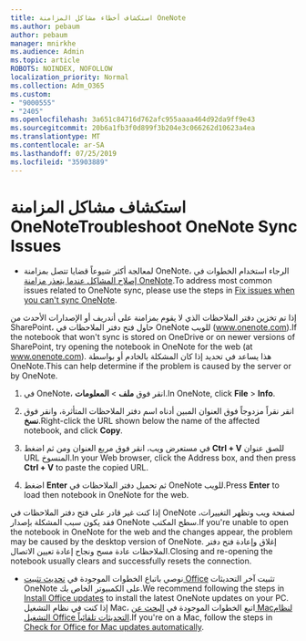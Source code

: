 ```yaml
---
title: استكشاف أخطاء مشاكل المزامنة OneNote
ms.author: pebaum
author: pebaum
manager: mnirkhe
ms.audience: Admin
ms.topic: article
ROBOTS: NOINDEX, NOFOLLOW
localization_priority: Normal
ms.collection: Adm_O365
ms.custom:
- "9000555"
- "2405"
ms.openlocfilehash: 3a651c84716d762afc955aaaa464d92da9ff9e43
ms.sourcegitcommit: 20b6a1fb3f0d899f3b204e3c066262d10623a4ea
ms.translationtype: MT
ms.contentlocale: ar-SA
ms.lasthandoff: 07/25/2019
ms.locfileid: "35903889"
---
```

# <a name="troubleshoot-onenote-sync-issues"></a><span data-ttu-id="aadda-102">استكشاف مشاكل المزامنة OneNote</span><span class="sxs-lookup"><span data-stu-id="aadda-102">Troubleshoot OneNote Sync Issues</span></span>

* <span data-ttu-id="aadda-103">لمعالجة أكثر شيوعاً قضايا تتصل بمزامنة OneNote، الرجاء استخدام الخطوات في [إصلاح المشاكل عندما يتعذر مزامنة OneNote](https://support.office.com/article/Fix-issues-when-you-can-t-sync-OneNote-299495ef-66d1-448f-90c1-b785a6968d45).</span><span class="sxs-lookup"><span data-stu-id="aadda-103">To address most common issues related to OneNote sync, please use the steps in [Fix issues when you can't sync OneNote](https://support.office.com/article/Fix-issues-when-you-can-t-sync-OneNote-299495ef-66d1-448f-90c1-b785a6968d45).</span></span>

<span data-ttu-id="aadda-104">إذا تم تخزين دفتر الملاحظات الذي لا يقوم بمزامنة على أندريف أو الإصدارات الأحدث من SharePoint، حاول فتح دفتر الملاحظات في OneNote للويب (www.onenote.com).</span><span class="sxs-lookup"><span data-stu-id="aadda-104">If the notebook that won't sync is stored on OneDrive or on newer versions of SharePoint, try opening the notebook in OneNote for the web (at www.onenote.com).</span></span> <span data-ttu-id="aadda-105">هذا يساعد في تحديد إذا كان المشكلة بالخادم أو بواسطة OneNote.</span><span class="sxs-lookup"><span data-stu-id="aadda-105">This can help determine if the problem is caused by the server or by OneNote.</span></span>

1. <span data-ttu-id="aadda-106">في OneNote، انقر فوق **ملف** > **المعلومات**.</span><span class="sxs-lookup"><span data-stu-id="aadda-106">In OneNote, click **File** > **Info**.</span></span>

2. <span data-ttu-id="aadda-107">انقر نقراً مزدوجاً فوق العنوان المبين أدناه اسم دفتر الملاحظات المتأثرة، وانقر فوق **نسخ**.</span><span class="sxs-lookup"><span data-stu-id="aadda-107">Right-click the URL shown below the name of the affected notebook, and click **Copy**.</span></span>

3. <span data-ttu-id="aadda-108">في مستعرض ويب، انقر فوق مربع العنوان ومن ثم اضغط **Ctrl + V** للصق عنوان URL المنسوخ.</span><span class="sxs-lookup"><span data-stu-id="aadda-108">In your Web browser, click the Address box, and then press **Ctrl + V** to paste the copied URL.</span></span>

4. <span data-ttu-id="aadda-109">اضغط **Enter** ثم تحميل دفتر الملاحظات في OneNote للويب.</span><span class="sxs-lookup"><span data-stu-id="aadda-109">Press **Enter** to load then notebook in OneNote for the web.</span></span>

<span data-ttu-id="aadda-110">إذا كنت غير قادر على فتح دفتر الملاحظات في OneNote لصفحة ويب وتظهر التغييرات، فقد يكون سبب المشكلة بإصدار OneNote سطح المكتب.</span><span class="sxs-lookup"><span data-stu-id="aadda-110">If you're unable to open the notebook in OneNote for the web and the changes appear, the problem may be caused by the desktop version of OneNote.</span></span> <span data-ttu-id="aadda-111">إغلاق وإعادة فتح دفتر الملاحظات عادة مسح ونجاح إعادة تعيين الاتصال.</span><span class="sxs-lookup"><span data-stu-id="aadda-111">Closing and re-opening the notebook usually clears and successfully resets the connection.</span></span>

* <span data-ttu-id="aadda-112">نوصي باتباع الخطوات الموجودة في [تحديث تثبيت Office](https://support.office.com/article/Install-Office-updates-2ab296f3-7f03-43a2-8e50-46de917611c5) تثبيت آخر التحديثات OneNote على الكمبيوتر الخاص بك.</span><span class="sxs-lookup"><span data-stu-id="aadda-112">We recommend following the steps in [Install Office updates](https://support.office.com/article/Install-Office-updates-2ab296f3-7f03-43a2-8e50-46de917611c5) to install the latest OneNote updates on your PC.</span></span> <span data-ttu-id="aadda-113">إذا كنت في نظام التشغيل Mac، اتبع الخطوات الموجودة في [البحث عن Macلنظام التشغيل Office التحديثات تلقائياً](https://support.office.com/article/update-office-for-mac-automatically-bfd1e497-c24d-4754-92ab-910a4074d7c1).</span><span class="sxs-lookup"><span data-stu-id="aadda-113">If you're on a Mac, follow the steps in [Check for Office for Mac updates automatically](https://support.office.com/article/update-office-for-mac-automatically-bfd1e497-c24d-4754-92ab-910a4074d7c1).</span></span>